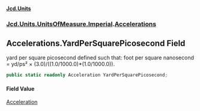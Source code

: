 #### [Jcd.Units](index.md 'index')

### [Jcd.Units.UnitsOfMeasure.Imperial](Jcd.Units.UnitsOfMeasure.Imperial.md 'Jcd.Units.UnitsOfMeasure.Imperial').[Accelerations](Accelerations.md 'Jcd.Units.UnitsOfMeasure.Imperial.Accelerations')

## Accelerations.YardPerSquarePicosecond Field

yard per square picosecond defined such that: foot per square nanosecond = yd/ps² ×
(3.0)/((1.0/1000.0)*(1.0/1000.0)).

```csharp
public static readonly Acceleration YardPerSquarePicosecond;
```

#### Field Value

[Acceleration](Acceleration.md 'Jcd.Units.UnitTypes.Acceleration')